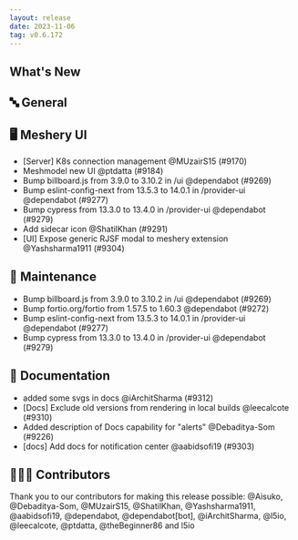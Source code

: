 ```yaml
---
layout: release
date: 2023-11-06
tag: v0.6.172
---
```


## What's New

## 🔤 General

## 🖥 Meshery UI

- [Server] K8s connection management @MUzairS15 (#9170)
- Meshmodel new UI @ptdatta (#9184)
- Bump billboard.js from 3.9.0 to 3.10.2 in /ui @dependabot (#9269)
- Bump eslint-config-next from 13.5.3 to 14.0.1 in /provider-ui @dependabot (#9277)
- Bump cypress from 13.3.0 to 13.4.0 in /provider-ui @dependabot (#9279)
- Add sidecar icon @ShatilKhan (#9291)
- [UI] Expose generic RJSF modal to meshery extension @Yashsharma1911 (#9304)

## 🧰 Maintenance

- Bump billboard.js from 3.9.0 to 3.10.2 in /ui @dependabot (#9269)
- Bump fortio.org/fortio from 1.57.5 to 1.60.3 @dependabot (#9272)
- Bump eslint-config-next from 13.5.3 to 14.0.1 in /provider-ui @dependabot (#9277)
- Bump cypress from 13.3.0 to 13.4.0 in /provider-ui @dependabot (#9279)

## 📖 Documentation

- added some svgs in docs @iArchitSharma (#9312)
- [Docs] Exclude old versions from rendering in local builds @leecalcote (#9310)
- Added description of Docs capability for "alerts" @Debaditya-Som (#9226)
- [docs] Add docs for notification center @aabidsofi19 (#9303)

## 👨🏽‍💻 Contributors

Thank you to our contributors for making this release possible:
@Aisuko, @Debaditya-Som, @MUzairS15, @ShatilKhan, @Yashsharma1911, @aabidsofi19, @dependabot, @dependabot[bot], @iArchitSharma, @l5io, @leecalcote, @ptdatta, @theBeginner86 and l5io
